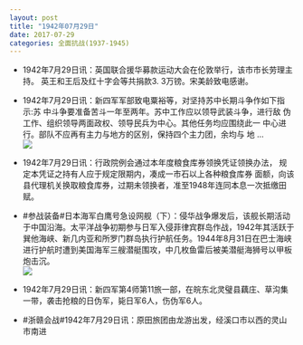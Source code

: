 ```yaml
---
layout: post
title: "1942年07月29日"
date: 2017-07-29
categories: 全面抗战(1937-1945)
---
```


<meta name="referrer" content="no-referrer" />

- 1942年7月29日讯：英国联合援华募款运动大会在伦敦举行，该市市长劳理主持。 英王和王后及红十字会等共捐款3. 3万镑。宋美龄致电感谢。 

- 1942年7月29日讯：新四军军部致电粟裕等，对坚持苏中长期斗争作如下指示:苏 中斗争要准备苦斗一年至两年。苏中工作应以领导武装斗争，进行敌 伪工作、组织领导两面政权、领导民兵为中心。其他任务均应围绕此一 中心进行。部队不应再有主力与地方的区别，保持四个主力团，余均与 地 ... <br/><img src="https://wx2.sinaimg.cn/large/aca367d8ly1fi0mdi55qmj20c8090t8q.jpg" />

- 1942年7月29日讯：行政院例会通过本年度粮食库券领换凭证领换办法， 规定本凭证之持有人应于规定限期内，凑成一市石以上各种粮食库券 面额，向该县代理机关换取粮食库券，过期未领换者，准至1948年连同本息一次抵缴田赋。 

- #参战装备#日本海军白鹰号急设网舰（下）：侵华战争爆发后，该舰长期活动于中国沿海。太平洋战争初期参与日军入侵菲律宾群岛作战，1942年其活跃于巽他海峡、新几内亚和所罗门群岛执行护航任务。1944年8月31日在巴士海峡进行护航时遭到美国海军三艘潜艇围攻，中几枚鱼雷后被美潜艇海狮号以甲板炮击沉。 <br/><img src="https://wx4.sinaimg.cn/large/aca367d8ly1fi0iwi736oj20db0mftca.jpg" />

- 1942年7月29日讯：新四军第4师第11旅一部，在皖东北灵璧县藕庄、草沟集一带，袭击抢粮的日伪军，毙日军6人，伤伪军6人。 

- #浙赣会战#1942年7月29日讯：原田旅团由龙游出发，经溪口市以西的灵山市南进 

